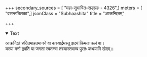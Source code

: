 +++
secondary_sources = [ "महा-सुभाषित-सङ्ग्रहः - 4326",]
meters = [ "वसन्ततिलका",]
jsonClass = "Subhaashita"
title = "आक्रन्दितम्"

+++

<details open><summary>Text</summary>

आक्रन्दितं रुदितमाहतमानने वा कस्यार्द्रमस्तु हृदयं किमतः फलं वा।  
यस्या मनो द्रवति या जगतां स्वतन्त्रा तस्यास्तवाम्ब पुरतः कथयामि खेदम्॥
</details>
